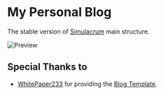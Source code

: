 # My Personal Blog

The stable version of [Simulacrum](https://www.bg-ch-blog.com/) main structure.

![Preview](https://www.bg-ch-blog.com/)


## Special Thanks to

- [WhitePaper233](https://github.com/WhitePaper233) for providing the [Blog Template](https://github.com/WhitePaper233/yukina).
